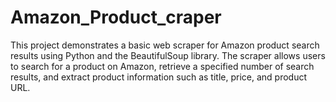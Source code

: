 # Amazon_Product_craper
This project demonstrates a basic web scraper for Amazon product search results using Python and the BeautifulSoup library. The scraper allows users to search for a product on Amazon, retrieve a specified number of search results, and extract product information such as title, price, and product URL.
